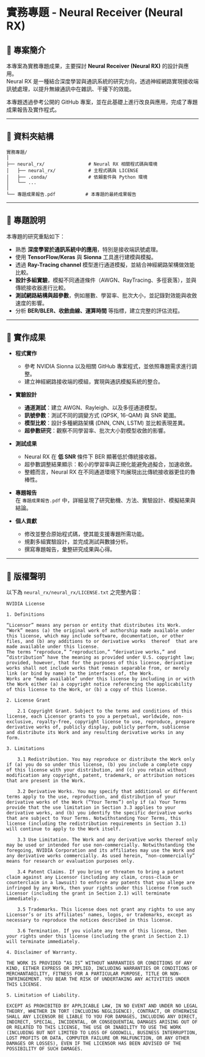 # 實務專題 - Neural Receiver (Neural RX)

## 📌 專案簡介
本專案為實務專題成果，主要探討 **Neural Receiver (Neural RX)** 的設計與應用。  
Neural RX 是一種結合深度學習與通訊系統的研究方向，透過神經網路實現接收端訊號處理，以提升無線通訊中在雜訊、干擾下的效能。  

本專題透過參考公開的 GitHub 專案，並在此基礎上進行改良與應用，完成了專題成果報告及實作程式。

---

## 📂 資料夾結構
```
實務專題/
│
├── neural_rx/                # Neural RX 相關程式碼與環境
│   ├── neural_rx/            # 主程式碼與 LICENSE
│   ├── .conda/               # 依賴套件與 Python 環境
│   └── ...
│
└── 專題成果報告.pdf           # 本專題的最終成果報告
```

---

## 🧪 專題說明
本專題的研究重點如下：
- 熟悉 **深度學習於通訊系統中的應用**，特別是接收端訊號處理。  
- 使用 **TensorFlow/Keras** 與 **Sionna** 工具進行建模與模擬。  
- 透過 **Ray-Tracing channel** 模型進行通道模擬，並結合神經網路架構做效能比較。  
- **設計多組實驗**，模擬不同通道條件（AWGN、RayTracing、多徑衰落），並與傳統接收器進行比較。  
- **測試網路結構與超參數**，例如層數、學習率、批次大小，並記錄對效能與收斂速度的影響。  
- 分析 **BER/BLER、收斂曲線、運算時間** 等指標，建立完整的評估流程。  

---

## 🚀 實作成果
- **程式實作**  
  - 參考 NVIDIA Sionna 以及相關 GitHub 專案程式，並依照專題需求進行調整。  
  - 建立神經網路接收端的模組，實現與通訊模擬系統的整合。  

- **實驗設計**  
  - **通道測試**：建立 AWGN、Rayleigh、以及多徑通道模型。  
  - **訊號參數**：測試不同的調變方式 (QPSK, 16-QAM) 與 SNR 範圍。  
  - **模型比較**：設計多種網路架構 (DNN, CNN, LSTM) 並比較表現差異。  
  - **超參數研究**：觀察不同學習率、批次大小對模型收斂的影響。  

- **測試成果**  
  - Neural RX 在 **低 SNR** 條件下 BER 顯著低於傳統接收器。  
  - 超參數調整結果顯示：較小的學習率與正規化能避免過擬合，加速收斂。  
  - 整體而言，Neural RX 在不同通道環境下均展現出比傳統接收器更佳的魯棒性。  

- **專題報告**  
  在 `專題成果報告.pdf` 中，詳細呈現了研究動機、方法、實驗設計、模擬結果與結論。  

- **個人貢獻**  
  - 修改並整合原始程式碼，使其能支援專題所需功能。  
  - 規劃多組實驗設計，並完成測試與數據分析。  
  - 撰寫專題報告，彙整研究成果與心得。  

---

## 📜 版權聲明
以下為 `neural_rx/neural_rx/LICENSE.txt` 之完整內容：  

```
NVIDIA License

1. Definitions

“Licensor” means any person or entity that distributes its Work.
“Work” means (a) the original work of authorship made available under this license, which may include software, documentation, or other files, and (b) any additions to or derivative works  thereof  that are made available under this license.
The terms “reproduce,” “reproduction,” “derivative works,” and “distribution” have the meaning as provided under U.S. copyright law; provided, however, that for the purposes of this license, derivative works shall not include works that remain separable from, or merely link (or bind by name) to the interfaces of, the Work.
Works are “made available” under this license by including in or with the Work either (a) a copyright notice referencing the applicability of this license to the Work, or (b) a copy of this license.

2. License Grant

    2.1 Copyright Grant. Subject to the terms and conditions of this license, each Licensor grants to you a perpetual, worldwide, non-exclusive, royalty-free, copyright license to use, reproduce, prepare derivative works of, publicly display, publicly perform, sublicense and distribute its Work and any resulting derivative works in any form.

3. Limitations

    3.1 Redistribution. You may reproduce or distribute the Work only if (a) you do so under this license, (b) you include a complete copy of this license with your distribution, and (c) you retain without modification any copyright, patent, trademark, or attribution notices that are present in the Work.

    3.2 Derivative Works. You may specify that additional or different terms apply to the use, reproduction, and distribution of your derivative works of the Work (“Your Terms”) only if (a) Your Terms provide that the use limitation in Section 3.3 applies to your derivative works, and (b) you identify the specific derivative works that are subject to Your Terms. Notwithstanding Your Terms, this license (including the redistribution requirements in Section 3.1) will continue to apply to the Work itself.

    3.3 Use Limitation. The Work and any derivative works thereof only may be used or intended for use non-commercially. Notwithstanding the foregoing, NVIDIA Corporation and its affiliates may use the Work and any derivative works commercially. As used herein, “non-commercially” means for research or evaluation purposes only.

    3.4 Patent Claims. If you bring or threaten to bring a patent claim against any Licensor (including any claim, cross-claim or counterclaim in a lawsuit) to enforce any patents that you allege are infringed by any Work, then your rights under this license from such Licensor (including the grant in Section 2.1) will terminate immediately.

    3.5 Trademarks. This license does not grant any rights to use any Licensor’s or its affiliates’ names, logos, or trademarks, except as necessary to reproduce the notices described in this license.

    3.6 Termination. If you violate any term of this license, then your rights under this license (including the grant in Section 2.1) will terminate immediately.

4. Disclaimer of Warranty.

THE WORK IS PROVIDED “AS IS” WITHOUT WARRANTIES OR CONDITIONS OF ANY KIND, EITHER EXPRESS OR IMPLIED, INCLUDING WARRANTIES OR CONDITIONS OF
MERCHANTABILITY, FITNESS FOR A PARTICULAR PURPOSE, TITLE OR NON-INFRINGEMENT. YOU BEAR THE RISK OF UNDERTAKING ANY ACTIVITIES UNDER THIS LICENSE.

5. Limitation of Liability.

EXCEPT AS PROHIBITED BY APPLICABLE LAW, IN NO EVENT AND UNDER NO LEGAL THEORY, WHETHER IN TORT (INCLUDING NEGLIGENCE), CONTRACT, OR OTHERWISE SHALL ANY LICENSOR BE LIABLE TO YOU FOR DAMAGES, INCLUDING ANY DIRECT, INDIRECT, SPECIAL, INCIDENTAL, OR CONSEQUENTIAL DAMAGES ARISING OUT OF OR RELATED TO THIS LICENSE, THE USE OR INABILITY TO USE THE WORK (INCLUDING BUT NOT LIMITED TO LOSS OF GOODWILL, BUSINESS INTERRUPTION, LOST PROFITS OR DATA, COMPUTER FAILURE OR MALFUNCTION, OR ANY OTHER DAMAGES OR LOSSES), EVEN IF THE LICENSOR HAS BEEN ADVISED OF THE POSSIBILITY OF SUCH DAMAGES.

```